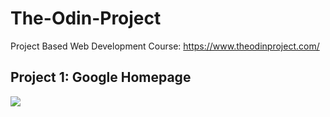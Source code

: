 # The-Odin-Project

Project Based Web Development Course: https://www.theodinproject.com/

## Project 1: Google Homepage
<img src='https://i.imgur.com/8H7Ex6U.gif'/>
